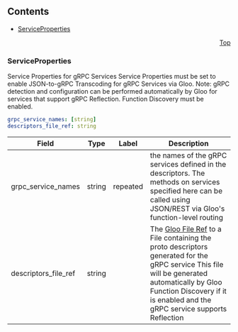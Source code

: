 <a name="top"></a>

## Contents
  - [ServiceProperties](#gloo.api.grpc.v1.ServiceProperties)



<a name="github.com/solo-io/gloo/pkg/plugins/grpc/service_properties"></a>
<p align="right"><a href="#top">Top</a></p>




<a name="gloo.api.grpc.v1.ServiceProperties"></a>

### ServiceProperties
Service Properties for gRPC Services
Service Properties must be set to enable JSON-to-gRPC Transcoding for gRPC Services
via Gloo.
Note: gRPC detection and configuration can be performed automatically by Gloo for services that
support gRPC Reflection. Function Discovery must be enabled.


```yaml
grpc_service_names: [string]
descriptors_file_ref: string

```
| Field | Type | Label | Description |
| ----- | ---- | ----- | ----------- |
| grpc_service_names | string | repeated | the names of the gRPC services defined in the descriptors. The methods on services specified here can be called using JSON/REST via Gloo&#39;s function-level routing |
| descriptors_file_ref | string |  | The [Gloo File Ref](https://gloo.solo.io/introduction/concepts/#Files) to a File containing the proto descriptors generated for the gRPC service This file will be generated automatically by Gloo Function Discovery if it is enabled and the gRPC service supports Reflection |





 

 

 

